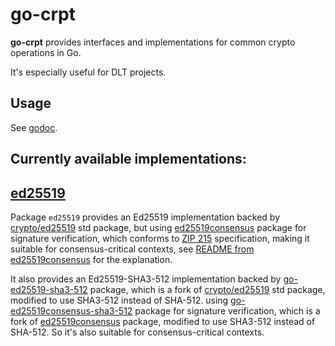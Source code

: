# go-crpt

**go-crpt** provides interfaces and implementations for common crypto operations in Go.

It's especially useful for DLT projects.

## Usage

See [godoc](https://pkg.go.dev/github.com/crpt/go-crpt).

## Currently available implementations:

## [ed25519](./ed25519/ed25519.go)

Package `ed25519` provides an Ed25519 implementation backed by [crypto/ed25519](https://pkg.go.dev/crypto/ed25519) std package,
but using [ed25519consensus](https://pkg.go.dev/github.com/hdevalence/ed25519consensus) package for signature verification,
which conforms to [ZIP 215](https://zips.z.cash/zip-0215) specification, making it suitable for consensus-critical contexts,
see [README from ed25519consensus](https://github.com/hdevalence/ed25519consensus) for the explanation.

It also provides an Ed25519-SHA3-512 implementation backed by [go-ed25519-sha3-512](https://pkg.go.dev/github.com/crpt/go-ed25519-sha3-512) package,
which is a fork of [crypto/ed25519](https://pkg.go.dev/crypto/ed25519) std package, modified to use SHA3-512 instead of SHA-512.
using [go-ed25519consensus-sha3-512](https://pkg.go.dev/github.com/crpt/go-ed25519consensus-sha3-512) package for signature verification,
which is a fork of [ed25519consensus](https://pkg.go.dev/github.com/hdevalence/ed25519consensus) package, modified to use SHA3-512 instead of SHA-512.
So it's also suitable for consensus-critical contexts.
